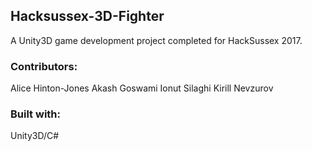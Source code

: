 ## Hacksussex-3D-Fighter
A Unity3D game development project completed for HackSussex 2017.

### Contributors:
Alice Hinton-Jones
Akash Goswami
Ionut Silaghi
Kirill Nevzurov

### Built with:
Unity3D/C#